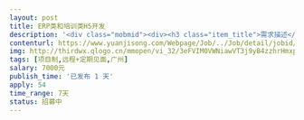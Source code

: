 ```yaml
---                
layout: post       
title: ERP类和培训类H5开发           
description: '<div class="mobmid"><div><h3 class="item_title">需求描述</h3><p>中小学生数字化学习平台部分前端页面开发，<br/>中小学课外补习机构管理系统部分前端页面开发。<br/> <br/>热爱前端技术，<br/>要求非常熟悉html/css/js，<br/>熟知响应式开发，<br/>重本计算机相关专业毕业。</p></div><!--info end--></div>'     
contenturl: https://www.yuanjisong.com/Webpage/Job/../Job/detail/jobid/101496      
img: http://thirdwx.qlogo.cn/mmopen/vi_32/3eFVIM0VWNiawVT3j9yB4zzhrHmxpMTAzw1eac6ia2Zm5fa7054ew8h3wdyMOf0qsmNOr7DTdFkmPeCws3AQKSbw/132             
tags: [项目制,远程+定期见面,广州]            
salary: 7000元          
publish_time: '已发布 1 天'         
apply: 54                   
time_range: 7天              
status: 招募中                  
---                 
```

